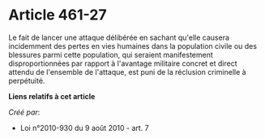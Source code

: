 # Article 461-27

Le fait de lancer une attaque délibérée en sachant qu'elle causera incidemment des pertes en vies humaines dans la population
civile ou des blessures parmi cette population, qui seraient manifestement disproportionnées par rapport à l'avantage
militaire concret et direct attendu de l'ensemble de l'attaque, est puni de la réclusion criminelle à perpétuité.

**Liens relatifs à cet article**

_Créé par_:

  - Loi n°2010-930 du 9 août 2010 - art. 7
